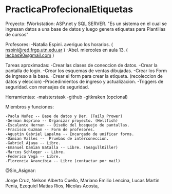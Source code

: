 # PracticaProfecionalEtiquetas
Proyecto:
	!Workstation: ASP.net y SQL SERVER.
	"Es un sistema en el cual se ingresan datos a una base de datos y luego genera etiquetas para
	Plantillas de cursos"

Profesores:
	-Natalia Espini. averiguo los horarios. ( nspini@red.frgp.utn.edu.ar )
	-Abel. miercoles en aula 13. ( lecbas90@gmail.com )

Tareas aproximadas:
	-Crear las clases de coneccion de datos.
	-Crear la pantalla de login.
	-Crear los esquemas de ventas dibujadas.
	-Crear los Form de ingreso a la base.
	-Crear el form para crear la etiqueta. (recoleccion de datos y eleccion)
	-Procedimientos de ingreso y actualizacion.
	-Triggers de seguridad. con mensajes de seguridad.

Herramientas:
	-maisterstask
	-github
	-gitkraken (opcional)

Miembros y funciones:

	-Paola Nuñez -- Base de datos y Der. (Tails Prower)
	-German Asprino -- Organizar proyecto. (Hellfish)
	-Escalante Hernan -- Diseño del bosquejo de pantallas.
	-Fracisco Guzman -- Form de profesores.
	-Agustin Gabriel Lapalma -- Encargado de unificar forms. 
	-Damian Valles --  Pruebas de interconeccion.
	-Gabriel Ajaya -- Libre.
	-Emanuel Damian Batalla -- Libre. (SeagullKiller)
	-Marcos Schleger -- Libre.
	-Federico Vega -- Libre.
	-Florencia Arancibia -- Libre (contactar por mail)

@Sin_Asignar:

Jorge Cruz,
Nelson Alberto Cuello, 
Mariano Emilio Lencina, Lucas Martin Penia,
Ezequiel Matias Rios, Nicolas Acosta, 
